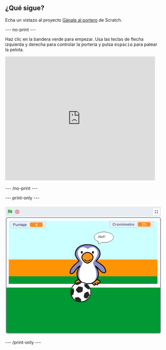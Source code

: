 ## ¿Qué sigue?

Echa un vistazo al proyecto [Gánale al portero](https://projects.raspberrypi.org/en/projects/beat-the-goalie) de Scratch.

--- no-print ---

Haz clic en la bandera verde para empezar. Usa las teclas de flecha izquierda y derecha para controlar la portería y pulsa <kbd>espacio</kbd> para patear la pelota.

<div class="scratch-preview">
  <iframe allowtransparency="true" width="485" height="402" src="https://scratch.mit.edu/projects/embed/285942132/?autostart=false" frameborder="0" scrolling="no"></iframe>
</div>

--- /no-print ---

--- print-only ---

![captura de pantalla del juego](images/goalie-final.png)

--- /print-only ---
